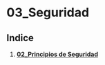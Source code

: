 # 03_Seguridad

## Indice

1.  [**02_Principios de Seguridad**](02_Principios-de-Seguridad/Index.md)
